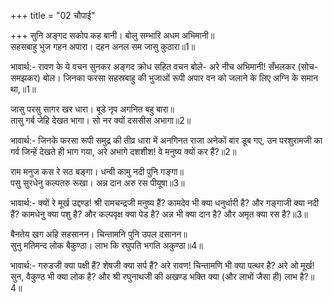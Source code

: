 +++
title = "02 चौपाई"

+++
सुनि अङ्गद सकोप कह बानी। बोलु सम्भारि अधम अभिमानी॥  
सहसबाहु भुज गहन अपारा। दहन अनल सम जासु कुठारा॥1॥  

भावार्थ:- रावण के ये वचन सुनकर अङ्गद क्रोध सहित वचन बोले- अरे नीच अभिमानी! सँभलकर (सोच-समझकर) बोल। जिनका फरसा सहस्रबाहु की भुजाओं रूपी अपार वन को जलाने के लिए अग्नि के समान था,॥1॥  

जासु परसु सागर खर धारा। बूडे नृप अगनित बहु बारा॥  
तासु गर्ब जेहि देखत भागा। सो नर क्यों दससीस अभागा॥2॥  

भावार्थ:- जिनके फरसा रूपी समुद्र की तीव्र धारा में अनगिनत राजा अनेकों बार डूब गए, उन परशुरामजी का गर्व जिन्हें देखते ही भाग गया, अरे अभागे दशशीश! वे मनुष्य क्यों कर हैं?॥2॥  

राम मनुज कस रे सठ बङ्गा। धन्वी कामु नदी पुनि गङ्गा॥  
पसु सुरधेनु कल्पतरु रूखा। अन्न दान अरु रस पीयूषा॥3॥  

भावार्थ:- क्यों रे मूर्ख उद्दण्ड! श्री रामचन्द्रजी मनुष्य हैं? कामदेव भी क्या धनुर्धारी है? और गङ्गाजी क्या नदी हैं? कामधेनु क्या पशु है? और कल्पवृक्ष क्या पेड है? अन्न भी क्या दान है? और अमृत क्या रस है?॥3॥  

बैनतेय खग अहि सहसानन। चिन्तामनि पुनि उपल दसानन॥  
सुनु मतिमन्द लोक बैकुण्ठा। लाभ कि रघुपति भगति अकुण्ठा॥4॥  

भावार्थ:- गरुडजी क्या पक्षी हैं? शेषजी क्या सर्प हैं? अरे रावण! चिन्तामणि भी क्या पत्थर है? अरे ओ मूर्ख! सुन, वैकुण्ठ भी क्या लोक है? और श्री रघुनाथजी की अखण्ड भक्ति क्या (और लाभों जैसा ही) लाभ है?॥4॥  
